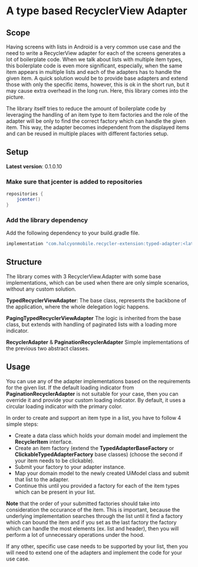 # A type based RecyclerView Adapter

## Scope

Having screens with lists in Android is a very common use case and the need to write a RecyclerView adapter for each of the screens generates a 
lot of boilerplate code. When we talk about lists with multiple item types, this boilerplate code is even more significant, especially, when 
the same item appears in multiple lists and each of the adapters has to handle the given item. A quick solution would be to provide base adapters 
and extend those with only the specific items, however, this is ok in the short run, but it may cause extra overhead in the long run. 
Here, this library comes into the picture.
	
The library itself tries to reduce the amount of boilerplate code by leveraging the handling of an item type to item factories and the role of 
the adapter will be only to find the correct factory which can handle the given item. This way, the adapter becomes independent from the displayed 
items and can be reused in multiple places with different factories setup.

## Setup

**Latest version**: 0.1.0.10

### Make sure that jcenter is added to repositories

```groovy
repositories {
    jcenter()
}
```

### Add the library dependency

Add the following dependency to your build.gradle file.

```groovy
implementation "com.halcyonmobile.recycler-extension:typed-adapter:<latest-version>"
```

## Structure

The library comes with 3 RecyclerView.Adapter with some base implementations, which can be used when there are only simple scenarios,
without any custom solution.

**TypedRecyclerViewAdapter**: 
The base class, represents the backbone of the application, where the whole delegation logic happens.

**PagingTypedRecyclerViewAdapter** 
The logic is inherited from the base class, but extends with handling of paginated lists with a loading more indicator.

**RecyclerAdapter** & **PaginationRecyclerAdapter**
Simple implementations of the previous two abstract classes.

## Usage

You can use any of the adapter implementations based on the requirements for the given list. If the default loading indicator from 
**PaginationRecyclerAdapter** is not suitable for your case, then you can override it and provide your custom loading indicator. 
By default, it uses a circular loading indicator with the primary color.

In order to create and support an item type in a list, you have to follow 4 simple steps:

* Create a data class which holds your domain model and implement the **RecyclerItem** interface.
* Create an item factory (extend the **TypedAdapterBaseFactory** or **ClickableTypedAdapterFactory** base classes) (choose the second if your item needs to be clickable).
* Submit your factory to your adapter instance.
* Map your domain model to the newly created UiModel class and submit that list to the adapter.
* Continue this until you provided a factory for each of the item types which can be present in your list.

**Note** that the order of your submitted factories should take into consideration the occurance of the item. This is important, because 
the underlying implementation searches through the list until it find a factory which can bound the item and if you set as the last factory 
the factory which can handle the most elements (ex. list and header), then you will perform a lot of unnecessary operations under the hood. 

If any other, specific use case needs to be supported by your list, then you will need to extend one of the adapters and implement 
the code for your use case.